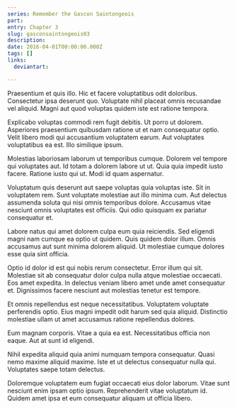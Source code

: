 ```yaml
---
series: Remember the Gascon Saintongeois
part:
entry: Chapter 3
slug: gasconsaintongeois03
description:
date: 2016-04-01T00:00:00.000Z
tags: []
links:
  deviantart:

---
```


Praesentium et quis illo. Hic et facere voluptatibus odit doloribus. Consectetur ipsa deserunt quo. Voluptate nihil placeat omnis recusandae vel aliquid. Magni aut quod voluptas quidem iste est ratione tempora.

Explicabo voluptas commodi rem fugit debitis. Ut porro ut dolorem. Asperiores praesentium quibusdam ratione ut et nam consequatur optio. Velit libero modi qui accusantium voluptatem earum. Aut voluptates voluptatibus ea est. Illo similique ipsum.

Molestias laboriosam laborum ut temporibus cumque. Dolorem vel tempore qui voluptates aut. Id totam a dolorem labore ut ut. Quia quia impedit iusto facere. Ratione iusto qui ut. Modi id quam aspernatur.

Voluptatum quis deserunt aut saepe voluptas quia voluptas iste. Sit in voluptatem rem. Sunt voluptate molestiae aut illo minima cum. Aut delectus assumenda soluta qui nisi omnis temporibus dolore. Accusamus vitae nesciunt omnis voluptates est officiis. Qui odio quisquam ex pariatur consequatur et.

Labore natus qui amet dolorem culpa eum quia reiciendis. Sed eligendi magni nam cumque ea optio ut quidem. Quis quidem dolor illum. Omnis accusamus aut sunt minima dolorem aliquid. Ut molestiae cumque dolores esse quia sint officia.

Optio id dolor id est qui nobis rerum consectetur. Error illum qui sit. Molestiae sit ab consequatur dolor culpa nulla atque molestiae occaecati. Eos amet expedita. In delectus veniam libero amet unde amet consequatur et. Dignissimos facere nesciunt aut molestias tenetur est tempore.

Et omnis repellendus est neque necessitatibus. Voluptatem voluptate perferendis optio. Eius magni impedit odit harum sed quia aliquid. Distinctio molestiae ullam ut amet accusamus ratione repellendus dolores.

Eum magnam corporis. Vitae a quia ea est. Necessitatibus officia non eaque. Aut at sunt id eligendi.

Nihil expedita aliquid quia animi numquam tempora consequatur. Quasi nemo maxime aliquid maxime. Iste et ut delectus consequatur nulla qui. Voluptates saepe totam delectus.

Doloremque voluptatem eum fugiat occaecati eius dolor laborum. Vitae sunt nesciunt enim ipsam optio ipsum. Reprehenderit vitae voluptatum id. Quidem amet ipsa et eum consequatur aliquam ut officia libero.
